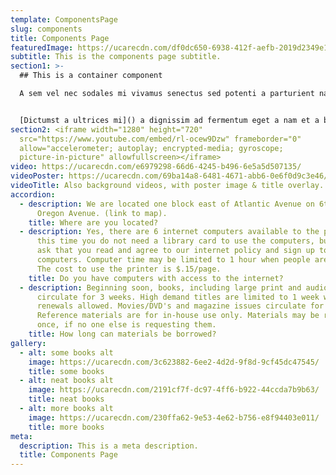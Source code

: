 ```yaml
---
template: ComponentsPage
slug: components
title: Components Page
featuredImage: https://ucarecdn.com/df0dc650-6938-412f-aefb-2019d2349e13/
subtitle: This is the components page subtitle.
section1: >-
  ## This is a container component

  A sem vel nec sodales mi vivamus senectus sed potenti a parturient nascetur tincidunt nisi pulvinar rhoncus a. Risus imperdiet taciti suspendisse facilisi a per metus cubilia varius a nostra adipiscing amet ultrices quisque ac mi a.


  [Dictumst a ultrices mi]() a dignissim ad fermentum eget a nam et a blandit scelerisque. Taciti lorem tempor quam vestibulum dis habitasse vestibulum diam vel est ut proin dis auctor. Suscipit sceler isque orci magna interdum vel bibendum duis netus a consectetur dui magnis ac aliquet sem posuere tincidunt vestibulum.
section2: <iframe width="1280" height="720"
  src="https://www.youtube.com/embed/rl-ocew9Dzw" frameborder="0"
  allow="accelerometer; autoplay; encrypted-media; gyroscope;
  picture-in-picture" allowfullscreen></iframe>
video: https://ucarecdn.com/e6979298-66d6-4245-b496-6e5a5d507135/
videoPoster: https://ucarecdn.com/69ba14a8-6481-4671-abb6-0e6f0d9c3e46/
videoTitle: Also background videos, with poster image & title overlay.
accordion:
  - description: We are located one block east of Atlantic Avenue on 6th Street and
      Oregon Avenue. (link to map).
    title: Where are you located?
  - description: Yes, there are 6 internet computers available to the public. At
      this time you do not need a library card to use the computers, but we do
      ask that you read and agree to our internet policy and sign up to use the
      computers. Computer time may be limited to 1 hour when people are waiting.
      The cost to use the printer is $.15/page.
    title: Do you have computers with access to the internet?
  - description: Beginning soon, books, including large print and audio books
      circulate for 3 weeks. High demand titles are limited to 1 week with no
      renewals allowed. Movies/DVD's and magazine issues circulate for 1 week.
      Reference materials are for in-house use only. Materials may be renewed
      once, if no one else is requesting them.
    title: How long can materials be borrowed?
gallery:
  - alt: some books alt
    image: https://ucarecdn.com/3c623882-6ee2-4d2d-9f8d-9cf45dc47545/
    title: some books
  - alt: neat books alt
    image: https://ucarecdn.com/2191cf7f-dc97-4ff6-b922-44ccda7b9b63/
    title: neat books
  - alt: more books alt
    image: https://ucarecdn.com/230ffa62-9e53-4e62-b756-e8f94403e011/
    title: more books
meta:
  description: This is a meta description.
  title: Components Page
---
```


